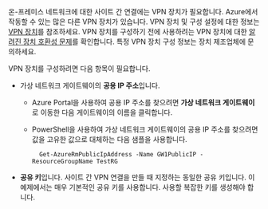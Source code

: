 온-프레미스 네트워크에 대한 사이트 간 연결에는 VPN 장치가 필요합니다. Azure에서 작동할 수 있는 많은 다른 VPN 장치가 있습니다. VPN 장치 및 구성 설정에 대한 정보는 [VPN 장치](../articles/vpn-gateway/vpn-gateway-about-vpn-devices.md)를 참조하세요. VPN 장치를 구성하기 전에 사용하려는 VPN 장치에 대한 [알려진 장치 호환성 문제](../articles/vpn-gateway/vpn-gateway-about-vpn-devices.md#known)를 확인합니다. 특정 VPN 장치 구성 정보는 장치 제조업체에 문의하세요.

VPN 장치를 구성하려면 다음 항목이 필요합니다.

- 가상 네트워크 게이트웨이의 **공용 IP 주소**입니다.

    -  Azure Portal을 사용하여 공용 IP 주소를 찾으려면 **가상 네트워크 게이트웨이**로 이동한 다음 게이트웨이의 이름을 클릭합니다. 

    - PowerShell을 사용하여 가상 네트워크 게이트웨이의 공용 IP 주소를 찾으려면 값을 고유한 값으로 대체하는 다음 샘플을 사용합니다.

            Get-AzureRmPublicIpAddress -Name GW1PublicIP -ResourceGroupName TestRG
- **공유 키**입니다. 사이트 간 VPN 연결을 만들 때 지정하는 동일한 공유 키입니다. 이 예제에서는 매우 기본적인 공유 키를 사용합니다. 사용할 복잡한 키를 생성해야 합니다.




